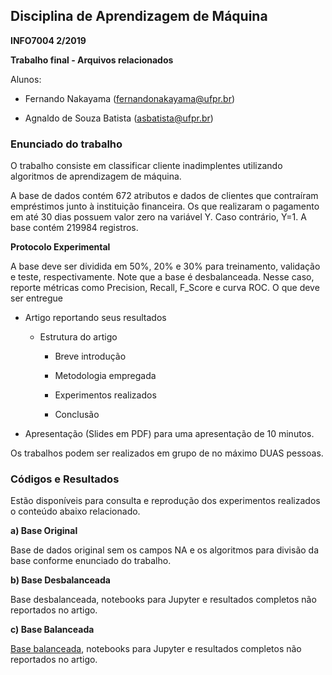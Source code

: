 ## Disciplina de Aprendizagem de Máquina
**INFO7004 2/2019**

**Trabalho final - Arquivos relacionados**

Alunos:
- Fernando Nakayama (fernandonakayama@ufpr.br)

- Agnaldo de Souza Batista (asbatista@ufpr.br)

### Enunciado do trabalho

O trabalho consiste em classificar cliente inadimplentes utilizando algoritmos de aprendizagem de máquina.

A base de dados contém 672 atributos e dados de clientes que contraíram empréstimos junto à instituição financeira. Os que realizaram o pagamento em até 30 dias possuem valor zero na variável Y. Caso contrário, Y=1. A base contém 219984 registros.

**Protocolo Experimental**

A base deve ser dividida em 50%, 20% e 30% para treinamento, validação e teste, respectivamente. 
Note que a base é desbalanceada. Nesse caso, reporte métricas como Precision, Recall, F_Score e curva ROC.
O que deve ser entregue

- Artigo reportando seus resultados 

  - Estrutura do artigo

    - Breve introdução

    - Metodologia empregada

    - Experimentos realizados 

     - Conclusão

- Apresentação (Slides em PDF) para uma apresentação de 10 minutos.

Os trabalhos podem ser realizados em grupo de no máximo DUAS pessoas.

### Códigos e Resultados

Estão disponíveis para consulta e reprodução dos experimentos realizados o conteúdo abaixo relacionado.

**a) Base Original**

Base de dados original sem os campos NA e os algoritmos para divisão da base conforme enunciado do trabalho.

**b) Base Desbalanceada**

Base desbalanceada, notebooks para Jupyter e resultados completos não reportados no artigo.

**c) Base Balanceada**

[Base balanceada](https://github.com/fernandonakayama/Disciplina_Machine_Learning/tree/master/base_balanceada), notebooks para Jupyter e resultados completos não reportados no artigo.


